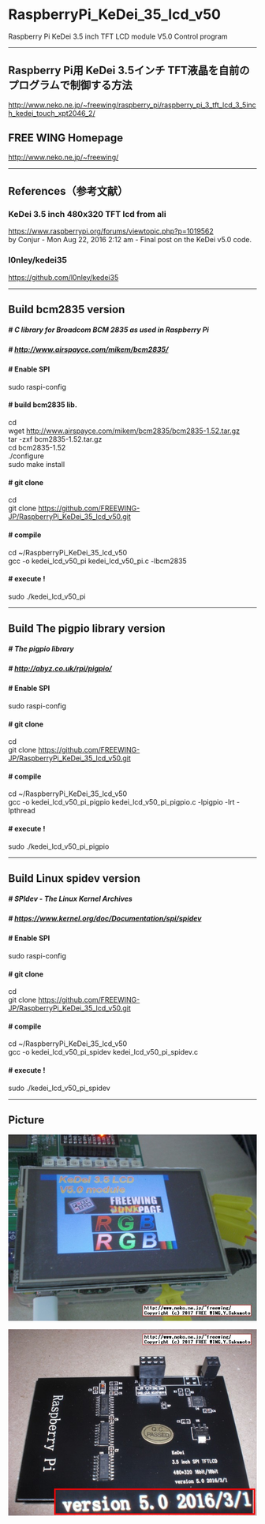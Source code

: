 # RaspberryPi_KeDei_35_lcd_v50
Raspberry Pi KeDei 3.5 inch TFT LCD module V5.0 Control program

---
## Raspberry Pi用 KeDei 3.5インチ TFT液晶を自前のプログラムで制御する方法
http://www.neko.ne.jp/~freewing/raspberry_pi/raspberry_pi_3_tft_lcd_3_5inch_kedei_touch_xpt2046_2/

## FREE WING Homepage
http://www.neko.ne.jp/~freewing/

---
## References（参考文献）
### KeDei 3.5 inch 480x320 TFT lcd from ali
https://www.raspberrypi.org/forums/viewtopic.php?p=1019562  
 by Conjur - Mon Aug 22, 2016 2:12 am - Final post on the KeDei v5.0 code.

### l0nley/kedei35
https://github.com/l0nley/kedei35

---
## Build bcm2835 version
##### # C library for Broadcom BCM 2835 as used in Raspberry Pi
##### # http://www.airspayce.com/mikem/bcm2835/

#### # Enable SPI
sudo raspi-config

#### # build bcm2835 lib.
cd  
wget http://www.airspayce.com/mikem/bcm2835/bcm2835-1.52.tar.gz  
tar -zxf bcm2835-1.52.tar.gz  
cd bcm2835-1.52  
./configure  
sudo make install

#### # git clone
cd  
git clone https://github.com/FREEWING-JP/RaspberryPi_KeDei_35_lcd_v50.git

#### # compile
cd ~/RaspberryPi_KeDei_35_lcd_v50  
gcc -o kedei_lcd_v50_pi kedei_lcd_v50_pi.c -lbcm2835  

#### # execute !
sudo ./kedei_lcd_v50_pi


---
## Build The pigpio library version
##### # The pigpio library
##### # http://abyz.co.uk/rpi/pigpio/

#### # Enable SPI
sudo raspi-config

#### # git clone
cd  
git clone https://github.com/FREEWING-JP/RaspberryPi_KeDei_35_lcd_v50.git

#### # compile
cd ~/RaspberryPi_KeDei_35_lcd_v50  
gcc -o kedei_lcd_v50_pi_pigpio kedei_lcd_v50_pi_pigpio.c -lpigpio -lrt -lpthread  

#### # execute !
sudo ./kedei_lcd_v50_pi_pigpio


---
## Build Linux spidev version
##### # SPIdev - The Linux Kernel Archives
##### # https://www.kernel.org/doc/Documentation/spi/spidev

#### # Enable SPI
sudo raspi-config

#### # git clone
cd  
git clone https://github.com/FREEWING-JP/RaspberryPi_KeDei_35_lcd_v50.git

#### # compile
cd ~/RaspberryPi_KeDei_35_lcd_v50  
gcc -o kedei_lcd_v50_pi_spidev kedei_lcd_v50_pi_spidev.c  

#### # execute !
sudo ./kedei_lcd_v50_pi_spidev


---
## Picture

![Raspberry Pi KeDei 3.5 inch LCD V5.0 module Control program](/kedei_35_lcd_v50_module_spi_progrmable.jpg)

![Raspberry Pi KeDei 3.5 inch LCD V5.0 module](/kedei_35_lcd_v50_module.jpg)

